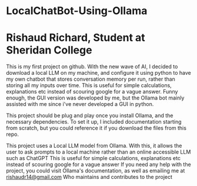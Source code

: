 # LocalChatBot-Using-Ollama
# Rishaud Richard, Student at Sheridan College

 This is my first project on github. With the new wave of AI, I decided to download a local LLM on my machine, and configure it using python to have my own chatbot that stores conversation memory per run, rather than storing all my inputs over time. This is useful for simple calculations, explanations etc instead of scouring google for a vague answer. Funny enough, the GUI version was developed by me, but the Ollama bot mainly assisted with me since i've never developed a GUI in python.

This project should be plug and play once you install Ollama, and the necessary dependencies. To set it up, I included documentation starting from scratch, but you could reference it if you download the files from this repo.


This project uses a Local LLM model from Ollama. With this, it allows the user to ask prompts to a local machine rather than an online accessible LLM such as ChatGPT
This is useful for simple calculations, explanations etc instead of scouring google for a vague answer
If you need any help with the project, you could visit Ollama's documentation, as well as emailing me at rishaudr14@gmail.com
Who maintains and contributes to the project
